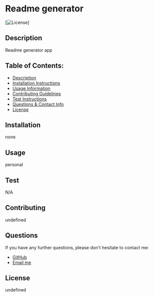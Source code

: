 # Readme generator

  [![License](https://img.shields.io/badge/License-undefined-yellow.svg)]

  ## Description 
  Readme generator app

  ## Table of Contents: 
  - [Description](#Description)
  - [Installation Instructions](#Installation)
  - [Usage Information](#Usage) 
  - [Contributing Guidelines](#Contributing)
  - [Test Instructions](#Test) 
  - [Questions & Contact Info](#Questions)
  - [License](#License)

  ## Installation
  none

  ## Usage 
  personal


  ## Test
  N/A

  ## Contributing
  undefined

  ## Questions 

  If you have any further questions, please don't hesitate to contact me:
  - [GitHub](https://www.github.com/elismountan)
  - [Email me](mailto:none)

  ## License
  undefined